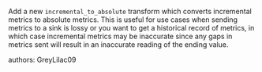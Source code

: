 Add a new `incremental_to_absolute` transform which converts incremental metrics to absolute metrics. This is useful for
use cases when sending metrics to a sink is lossy or you want to get a historical record of metrics, in which case
incremental metrics may be inaccurate since any gaps in metrics sent will result in an inaccurate reading of the ending
value.

authors: GreyLilac09
